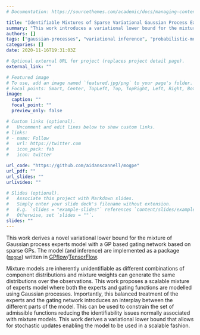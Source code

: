 ```yaml
---
# Documentation: https://sourcethemes.com/academic/docs/managing-content/

title: "Identifiable Mixtures of Sparse Variational Gaussian Process Experts"
summary: "This work introduces a variational lower bound for the mixture of Gaussian process experts model with a GP based gating network based on sparse GPs. The model (and inference) are implemented in GPflow/TensorFlow."
authors: []
tags: ["gaussian-processes", "variational inference", "probabilistic-modelling", "machine-learning", "python", "bayesian-inference"]
categories: []
date: 2020-11-16T19:31:03Z

# Optional external URL for project (replaces project detail page).
external_link: ""

# Featured image
# To use, add an image named `featured.jpg/png` to your page's folder.
# Focal points: Smart, Center, TopLeft, Top, TopRight, Left, Right, BottomLeft, Bottom, BottomRight.
image:
  caption: ""
  focal_point: ""
  preview_only: false

# Custom links (optional).
#   Uncomment and edit lines below to show custom links.
# links:
# - name: Follow
#   url: https://twitter.com
#   icon_pack: fab
#   icon: twitter

url_code: "https://github.com/aidanscannell/mogpe"
url_pdf: ""
url_slides: ""
urlivideo: ""

# Slides (optional).
#   Associate this project with Markdown slides.
#   Simply enter your slide deck's filename without extension.
#   E.g. `slides = "example-slides"` references `content/slides/example-slides.md`.
#   Otherwise, set `slides = ""`.
slides: ""
---
```

This work derives a novel variational lower bound for the mixture of Gaussian process experts model with a GP based gating network based on sparse GPs. 
The model (and inference) are implemented as a package ([`mogpe`](https://github.com/aidanscannell/mogpe)) written
in [GPflow](https://github.com/GPflow/GPflow)/[TensorFlow](https://github.com/tensorflow/tensorflow).

Mixture models are inherently unidentifiable as different combinations of component distributions
and mixture weights can generate the same distributions over the observations.
This work proposes a scalable mixture of experts model where both the experts and gating functions are
modelled using Gaussian processes.
Importantly, this balanced treatment of the experts and the gating network introduces an
interplay between the different parts of the model.
This can be used to constrain the set of admissible
functions reducing the identifiability issues normally associated with mixture models.
This work derives a variational lower bound that allows for stochastic updates enabling the model to
be used in a scalable fashion.



